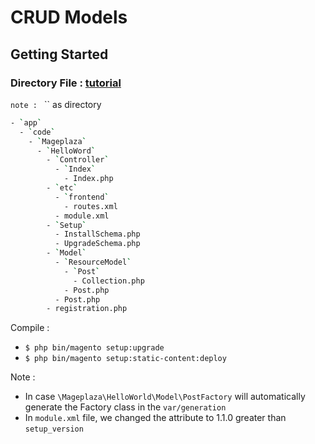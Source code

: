 # CRUD Models

## Getting Started

### Directory File : [tutorial](https://www.mageplaza.com/magento-2-module-development/how-to-create-crud-model-magento-2.html)
`note : `  `` as directory
```bash
- `app`
  - `code`
    - `Mageplaza`
      - `HelloWord`
        - `Controller`
          - `Index`
            - Index.php
        - `etc`
          - `frontend`
            - routes.xml
          - module.xml
        - `Setup`
          - InstallSchema.php
          - UpgradeSchema.php
        - `Model`
          - `ResourceModel`
            - `Post`
              - Collection.php
            - Post.php
          - Post.php
        - registration.php
```

Compile : 

- `$ php bin/magento setup:upgrade`
- `$ php bin/magento setup:static-content:deploy`

Note :

- In case `\Mageplaza\HelloWorld\Model\PostFactory` will automatically generate the Factory class in the `var/generation`
- In `module.xml` file, we changed the attribute to 1.1.0 greater than `setup_version`

